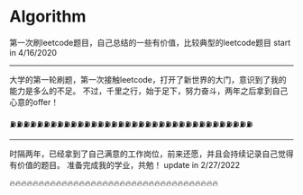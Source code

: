 # Algorithm
第一次刷leetcode题目，自己总结的一些有价值，比较典型的leetcode题目 start in 4/16/2020

-----------------------------------------
 
大学的第一轮刷题，第一次接触leetcode，打开了新世界的大门，意识到了我的能力是多么的不足。
不过，千里之行，始于足下，努力奋斗，两年之后拿到自己心意的offer！

⛽️⛽️⛽️⛽️⛽️⛽️⛽️⛽️⛽️⛽️⛽️⛽️⛽️⛽️⛽️⛽️⛽️⛽️⛽️⛽️⛽️⛽️⛽️⛽️⛽️⛽️⛽️⛽️⛽️⛽️⛽️⛽️⛽️⛽️⛽️⛽️

-----------------------------------------

时隔两年，已经拿到了自己满意的工作岗位，前来还愿，并且会持续记录自己觉得有价值的题目。
准备完成我的学业，共勉！ update in 2/27/2022

🔥🔥🔥🔥🔥🔥🔥🔥🔥🔥🔥🔥🔥🔥🔥🔥🔥🔥🔥🔥🔥🔥🔥🔥🔥🔥🔥🔥🔥🔥🔥🔥🔥🔥🔥🔥
